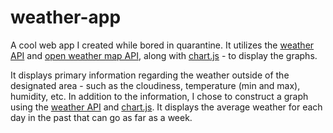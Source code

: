 # weather-app
A cool web app I created while bored in quarantine. It utilizes the [weather API](https://www.weatherapi.com/) and [open weather map API](https://openweathermap.org/), along with [chart.js](chartjs.org/) - to display the graphs. 

It displays primary information regarding the weather outside of the designated area - such as the cloudiness, temperature (min and max),  humidity, etc. In addition to the information, I chose to construct a graph using the [weather API](https://www.weatherapi.com/) and [chart.js](chartjs.org/). It displays the average weather for each day in the past that can go as far as a week.
